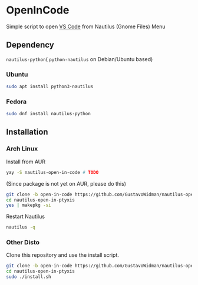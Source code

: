 # OpenInCode

<p>Simple script to open <a href="https://code.visualstudio.com/">VS Code</a> from Nautilus (Gnome Files) Menu</p>

## Dependency

`nautilus-python`( `python-nautilus` on Debian/Ubuntu based)

### Ubuntu

```bash
sudo apt install python3-nautilus
```

### Fedora

```bash
sudo dnf install nautilus-python
```

## Installation

### Arch Linux

Install from AUR

```bash
yay -S nautilus-open-in-code # TODO
```

(Since package is not yet on AUR, please do this)

```bash
git clone -b open-in-code https://github.com/GustavoWidman/nautilus-open-in-ptyxis.git
cd nautilus-open-in-ptyxis
yes | makepkg -si
```

Restart Nautilus

```bash
nautilus -q
```

### Other Disto

Clone this repository and use the install script.

```bash
git clone -b open-in-code https://github.com/GustavoWidman/nautilus-open-in-ptyxis.git
cd nautilus-open-in-ptyxis
sudo ./install.sh
```
